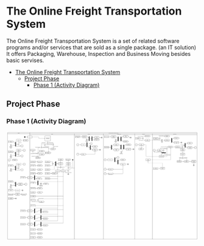 # The Online Freight Transportation System

The Online Freight Transportation System is a set of related software programs and/or services that are sold as a single package. (an IT solution)  It offers Packaging, Warehouse, Inspection and Business Moving besides basic servises.

- [The Online Freight Transportation System](#the-online-freight-transportation-system)
  - [Project Phase](#project-phase)
    - [Phase 1 (Activity Diagram)](#phase-1-activity-diagram)

## Project Phase

### Phase 1 (Activity Diagram)

![Activity Diagram](./img/activity_diagram.png)
